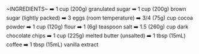~INGREDIENTS~
    ➡️ 1 cup (200g) granulated sugar
    ➡ 1 cup (200g) brown sugar (lightly packed)
    ➡️ 3 eggs (room temperature)
    ➡️ 3/4 (75g) cup cocoa powder 
    ➡️ 1 cup (120g) flour 
    ➡️ 1 (6g) teaspoon salt 
    ➡️ 1.5 (260g) cup dark chocolate chips 
    ➡️ 1 cup (225g) melted butter (unsalted)
    ➡️ 1 tbsp (15mL) coffee 
    ➡️ 1 tbsp (15mL) vanilla extract 
